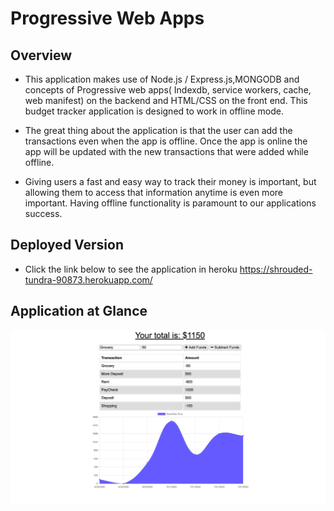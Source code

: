 #  Progressive Web Apps

## Overview

* This application makes use of Node.js / Express.js,MONGODB and concepts of Progressive web apps( Indexdb, service workers, cache, web manifest) on the backend and HTML/CSS on the front end. This budget tracker application is designed to work in offline mode.

* The great thing about the application is that the user can add the transactions even when the app is offline. Once the app is online the app will be updated with the new transactions that were added while offline.

* Giving users a fast and easy way to track their money is important, but allowing them to access that information anytime is even more important. Having offline functionality is paramount to our applications success.


## Deployed Version
* Click the link below to see the application in heroku
https://shrouded-tundra-90873.herokuapp.com/

## Application at Glance
![Screenshot](SS.png)




